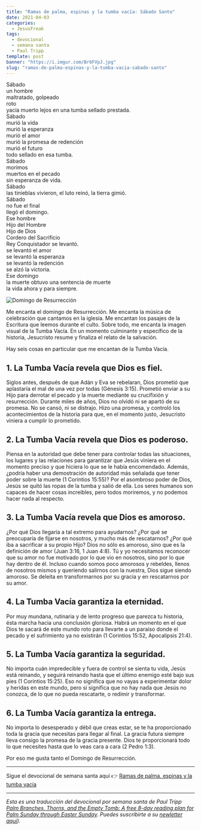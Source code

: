 ```yaml
---
title: "Ramas de palma, espinas y la tumba vacía: Sábado Santo"
date: 2021-04-03
categories:
  - JesusFreak
tags:
  - devocional
  - semana santa
  - Paul Tripp
template: post
banner: "https://i.imgur.com/Br6FVpJ.jpg"
slug: "ramas-de-palma-espinas-y-la-tumba-vacia-sabado-santo"
---
```


Sábado <br>
un hombre <br>
maltratado, golpeado <br>
roto <br>
yacía muerto lejos en una tumba sellado prestada. <br>
Sábado <br>
murió la vida <br>
murió la esperanza <br>
murió el amor <br>
murió la promesa de redención <br>
murió el futuro <br>
todo sellado en esa tumba. <br>
Sábado <br>
morimos <br>
muertos en el pecado <br>
sin esperanza de vida. <br>
Sábado <br>
las tinieblas vivieron, el luto reinó, la tierra gimió. <br>
Sábado <br>
no fue el final <br>
llegó el domingo. <br>
Ese hombre <br>
Hijo del Hombre <br>
Hijo de Dios <br>
Cordero del Sacrificio <br>
Rey Conquistador se levantó. <br>
se levantó el amor <br>
se levantó la esperanza <br>
se levantó la redención <br>
se alzó la victoria. <br>
Ese domingo <br>
la muerte obtuvo una sentencia de muerte <br>
la vida ahora y para siempre. 

![Domingo de Resurrección](https://i.imgur.com/Br6FVpJ.jpg)

Me encanta el domingo de Resurrección. Me encanta la música de celebración que cantamos en la iglesia. Me encantan los pasajes de la Escritura que leemos durante el culto. Sobre todo, me encanta la imagen visual de la Tumba Vacía. En un momento culminante y específico de la historia, Jesucristo resume y finaliza el relato de la salvación.

Hay seis cosas en particular que me encantan de la Tumba Vacía.

## 1. La Tumba Vacía revela que Dios es fiel.
Siglos antes, después de que Adán y Eva se rebelaran, Dios prometió que aplastaría el mal de una vez por todas (Génesis 3:15). Prometió enviar a su Hijo para derrotar el pecado y la muerte mediante su crucifixión y resurrección. Durante miles de años, Dios no olvidó ni se apartó de su promesa. No se cansó, ni se distrajo. Hizo una promesa, y controló los acontecimientos de la historia para que, en el momento justo, Jesucristo viniera a cumplir lo prometido.

## 2. La Tumba Vacía revela que Dios es poderoso.
Piensa en la autoridad que debe tener para controlar todas las situaciones, los lugares y las relaciones para garantizar que Jesús viniera en el momento preciso y que hiciera lo que se le había encomendado. Además, ¿podría haber una demostración de autoridad más señalada que tener poder sobre la muerte (1 Corintios 15:55)? Por el asombroso poder de Dios, Jesús se quitó las ropas de la tumba y salió de ella. Los seres humanos son capaces de hacer cosas increíbles, pero todos moriremos, y no podemos hacer nada al respecto.

## 3. La Tumba Vacía revela que Dios es amoroso.
¿Por qué Dios llegaría a tal extremo para ayudarnos? ¿Por qué se preocuparía de fijarse en nosotros, y mucho más de rescatarnos? ¿Por qué iba a sacrificar a su propio Hijo? Dios no sólo es amoroso, sino que es la definición de amor (Juan 3:16, 1 Juan 4:8). Tú y yo necesitamos reconocer que su amor no fue motivado por lo que vio en nosotros, sino por lo que hay dentro de él. Incluso cuando somos poco amorosos y rebeldes, llenos de nosotros mismos y queriendo salirnos con la nuestra, Dios sigue siendo amoroso. Se deleita en transformarnos por su gracia y en rescatarnos por su amor.

## 4. La Tumba Vacía garantiza la eternidad.
Por muy mundana, rutinaria y de lento progreso que parezca tu historia, ésta marcha hacia una conclusión gloriosa. Habrá un momento en el que Dios te sacará de este mundo roto para llevarte a un paraíso donde el pecado y el sufrimiento ya no existirán (1 Corintios 15:52, Apocalipsis 21:4).

## 5. La Tumba Vacía garantiza la seguridad.
No importa cuán impredecible y fuera de control se sienta tu vida, Jesús está reinando, y seguirá reinando hasta que el último enemigo esté bajo sus pies (1 Corintios 15:25). Eso no significa que no vayas a experimentar dolor y heridas en este mundo, pero sí significa que no hay nada que Jesús no conozca, de lo que no pueda rescatarte, o redimir y transformar.

## 6. La Tumba Vacía garantiza la entrega.
No importa lo desesperado y débil que creas estar, se te ha proporcionado toda la gracia que necesitas para llegar al final. La gracia futura siempre lleva consigo la promesa de la gracia presente. Dios te proporcionará todo lo que necesites hasta que lo veas cara a cara (2 Pedro 1:3).

Por eso me gusta tanto el Domingo de Resurrección.

---

Sigue el devocional de semana santa aquí 👉 [Ramas de palma, espinas y la tumba vacía](/ramas-de-palma-espinas-y-la-tumba-vacia)

---

*Esta es una traducción del devocional por semana santa de Paul Tripp [Palm Branches, Thorns, and the Empty Tomb: A free 8-day reading plan for Palm Sunday
through Easter Sunday](https://cdn.shopify.com/s/files/1/1695/6503/files/Journey_to_the_Cross_Download.pdf?v=1615329390). Puedes suscribirte a su [newletter aquí](https://www.paultripp.com)).*